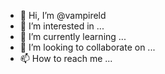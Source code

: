 - 👋 Hi, I’m @vampireld
- 👀 I’m interested in ...
- 🌱 I’m currently learning ...
- 💞️ I’m looking to collaborate on ...
- 📫 How to reach me ...

<!---
vampireld/vampireld is a ✨ special ✨ repository because its `README.md` (this file) appears on your GitHub profile.
You can click the Preview link to take a look at your changes.
--->
